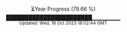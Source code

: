 <p align="center">
⏳Year Progress (79.66 %) <br>
███████████████████████▁▁▁▁▁▁▁ <br>
<sub>Updated: Wed, 18 Oct 2023 18:02:44 GMT</sub>
</p>

